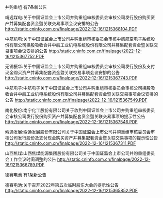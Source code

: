 并购重组 有7条新公告 

靖远煤电:关于中国证监会上市公司并购重组审核委员会审核公司发行股份购买资产并募集配套资金暨关联交易事项会议安排的公告 http://static.cninfo.com.cn/finalpage/2022-12-16/1215368104.PDF 

中航机电:关于中国证监会上市公司并购重组审核委员会审核中航航空电子系统股份有限公司换股吸收合并中航工业机电系统股份有限公司并募集配套资金暨关联交易事项会议安排的公告 http://static.cninfo.com.cn/finalpage/2022-12-16/1215367752.PDF 

无锡振华:关于中国证监会上市公司并购重组审核委员会审核公司发行股份及支付现金购买资产并募集配套资金暨关联交易事项会议安排的公告 http://static.cninfo.com.cn/finalpage/2022-12-16/1215367743.PDF 

中航电子:中航电子关于中国证监会上市公司并购重组审核委员会审核公司换股吸收合并中航工业机电系统股份有限公司并募集配套资金暨关联交易事项会议安排的公告 http://static.cninfo.com.cn/finalpage/2022-12-16/1215367549.PDF 

南化股份:南宁化工股份有限公司关于收到中国证监会上市公司并购重组审核委员会审核公司发行股份购买资产并募集配套资金暨关联交易事项的提示性公告 http://static.cninfo.com.cn/finalpage/2022-12-16/1215367546.PDF 

索通发展:索通发展股份有限公司关于中国证监会上市公司并购重组审核委员会审核公司发行股份及支付现金购买资产并募集配套资金暨关联交易事项的提示性公告 http://static.cninfo.com.cn/finalpage/2022-12-16/1215367311.PDF 

山西焦煤:山西焦煤能源集团股份有限公司关于中国证监会上市公司并购重组委员会工作会议时间调整的公告 http://static.cninfo.com.cn/finalpage/2022-12-16/1215366789.PDF 

德赛电池 有1条新公告 

德赛电池:关于召开2022年第五次临时股东大会的提示性公告 http://static.cninfo.com.cn/finalpage/2022-12-16/1215365852.PDF 

